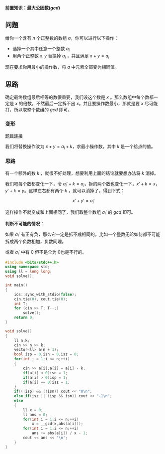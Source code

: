 
**前置知识：最大公因数($gcd$)**

## **问题**

给你一个含有 $n$ 个正整数的数组 $a$，你可以进行以下操作：

- 选择一个其中任意一个整数 $a_i$
- 用两个正整数 $x,y$ 替换掉 $a_i$ ，并且满足 $x+y=a_i$

现在要求你用最小的操作数，将 $a$ 中元素全部变为相同值。


## **思路**

确定最终数组最后相等的数很重要，我们设这个数是 $x$ 。那么数组中每个数都一定是 $x$ 的倍数，不然最后一定拆不出 $x$。并且要操作数最小，那就是要 $x$ 尽可能打，所以取整个数组的 $gcd$ 即可。

### **变形**

[题目连接](https://codeforces.com/contest/1909/problem/D)

我们将替换操作改为 $x+y=a_i+k$，求最小操作数，其中 $k$ 是一个给点的值。


### **思路**

有一个额外的数 $k$ ，就很不好处理，想要利用上面的结论就要想办法将 $k$ 消掉。

我们吧每个数都变化一下，令 $a_i'+k=a_i$，拆的两个数也变化一下，$x'+k=x，y'+k=y$。这样左右都有两个 $k$ ，就可以消掉了，得到下式：

$$
x'+y'=a_i'
$$

这样操作不就变成和上面相同了，我们取整个数组 $a_i'$ 的 $gcd$ 即可。

**判断不可能的情况**：

如果 $a_i'$ 有正有负，那么它一定是拆不成相同的，比如一个整数无论如何都不可能拆成两个负数相加，负数同理。

或者 $a_i'$ 中有 $0$ 但不是全为 $0$也是不行的。

```cpp
#include <bits/stdc++.h>
using namespace std;
using ll = long long;
void solve();

int main()
{
	ios::sync_with_stdio(false);
	cin.tie(0), cout.tie(0);
	int T;
	for (cin >> T; T--;)
	    solve();
	return 0;
}

void solve()
{
	ll n,k;
	cin >> n >> k;
	vector<ll> a(n + 1);
	bool isp = 0,isn = 0,isz = 0;
	for(int i = 1;i <= n;++i)
	{
		cin >> a[i],a[i] = a[i] - k;
		if(a[i] < 0)isn = 1;
		if(a[i] > 0)isp = 1;
		if(a[i] == 0)isz = 1;
	}
	if((!isp) && (!isn)) cout << "0\n";
	else if(isz || (isp && isn)) cout << "-1\n";
	else
	{
		ll x = 0;
		ll ans = 0;
		for(int i = 1;i <= n;++i)
			x = __gcd(x,abs(a[i]));
		for(int i = 1;i <= n;++i)
			ans += abs(a[i]) / x - 1;
		cout << ans << '\n';
	}
}
```